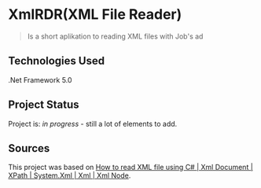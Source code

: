 # XmlRDR(XML File Reader)
> Is a short aplikation to reading XML files with Job's ad

## Technologies Used
.Net Framework 5.0

## Project Status
Project is: _in progress_ - still a lot of elements to add.

## Sources
This project was based on [How to read XML file using C# | Xml Document | XPath | System.Xml | Xml | Xml Node](https://www.youtube.com/watch?v=heyNfdfMzWQ).
